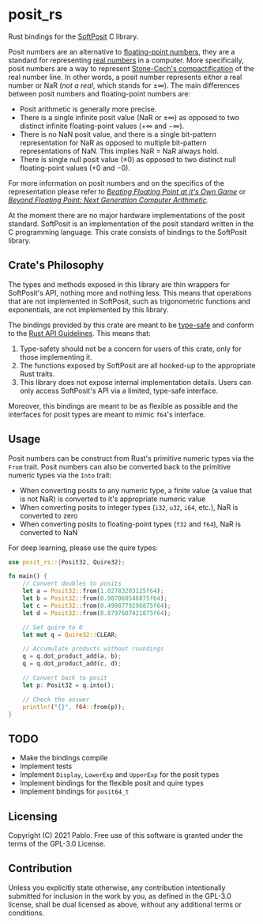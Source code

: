 # posit_rs

Rust bindings for the [SoftPosit](https://gitlab.com/cerlane/SoftPosit)
C library.

Posit numbers are an alternative to
[floating-point numbers](https://en.wikipedia.org/wiki/Floating_point),
they are a standard for representing
[real numbers](https://en.wikipedia.org/wiki/Real_number) in a computer.
More specifically, posit numbers are a way to represent
[Stone-Cech's compactification](
https://en.wikipedia.org/wiki/Stone%E2%80%93%C4%8Cech_compactification)
of the real number line. In other words, a posit number represents either a
real number or NaR (_not a real_, which stands for ±∞). The main
differences between posit numbers and floating-point numbers are:

* Posit arithmetic is generally more precise.
* There is a single infinite posit value (NaR or ±∞) as opposed to two
  distinct infinite floating-point values (+∞ and −∞).
* There is no NaN posit value, and there is a single bit-pattern
  representation for NaR as opposed to multiple bit-pattern
  representations of NaN. This implies NaR = NaR always hold.
* There is single null posit value (±0) as opposed to two distinct null
  floating-point values (+0 and −0).

For more information on posit numbers and on the specifics of the
representation please refer to
[_Beating Floating Point at it's Own Game_](
http://www.johngustafson.net/pdfs/BeatingFloatingPoint.pdf) or
[_Beyond Floating Point: Next Generation Computer Arithmetic_](
https://www.youtube.com/watch?v=aP0Y1uAA-2Y).

At the moment there are no major hardware implementations of the posit
standard. SoftPosit is an implementation of the posit standard written in
the C programming language. This crate consists of bindings to the
SoftPosit library.

## Crate's Philosophy

The types and methods exposed in this library are thin wrappers for
SoftPosit's API, nothing more and nothing less. This means that operations
that are not implemented in SoftPosit, such as trigonometric functions and
exponentials, are not implemented by this library.

The bindings provided by this crate are meant to be
[type-safe](https://doc.rust-lang.org/stable/book/ch19-01-unsafe-rust.html)
and conform to the
[Rust API Guidelines](
https://rust-lang.github.io/api-guidelines/about.html). This means that:

1. Type-safety should not be a concern for users of this crate, only for
   those implementing it.
2. The functions exposed by SoftPosit are all hooked-up to the appropriate
   Rust traits.
3. This library does not expose internal implementation details. Users can
   only access SoftPosit's API via a limited, type-safe interface.

Moreover, this bindings are meant to be as flexible as possible and the
interfaces for posit types are meant to mimic `f64`'s interface.

## Usage

Posit numbers can be construct from Rust's primitive numeric types via the
`From` trait. Posit numbers can also be converted back to the primitive
numeric types via the `Into` trait:

* When converting posits to any numeric type, a finite value (a value that
  is not NaR) is converted to it's appropriate numeric value
* When converting posits to integer types (`i32`, `u32`, `i64`, etc.), NaR
  is converted to zero
* When converting posits to floating-point types (`f32` and `f64`), NaR is
  converted to NaN

For deep learning, please use the quire types:

```rust
use posit_rs::{Posit32, Quire32};

fn main() {
    // Convert doubles to posits
    let a = Posit32::from(1.02783203125f64);
    let b = Posit32::from(0.987060546875f64);
    let c = Posit32::from(0.4998779296875f64);
    let d = Posit32::from(0.8797607421875f64);

    // Set quire to 0
    let mut q = Quire32::CLEAR;

    // Accumulate products without roundings
    q = q.dot_product_add(a, b);
    q = q.dot_product_add(c, d);

    // Convert back to posit
    let p: Posit32 = q.into();

    // Check the answer
    println!("{}", f64::from(p));
}
```

## TODO

* Make the bindings compile
* Implement tests
* Implement `Display`, `LowerExp` and `UpperExp` for the posit types
* Implement bindings for the flexible posit and quire types
* Implement bindings for `posit64_t`

## Licensing

Copyright (C) 2021 Pablo. Free use of this software is granted under the
terms of the GPL-3.0 License.

## Contribution

Unless you explicitly state otherwise, any contribution intentionally
submitted for inclusion in the work by you, as defined in the GPL-3.0
license, shall be dual licensed as above, without any additional terms or
conditions.

